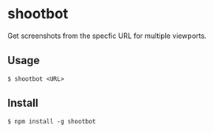 # shootbot

Get screenshots from the specfic URL for multiple viewports. 

## Usage

```
$ shootbot <URL>
```

## Install

```
$ npm install -g shootbot
```
